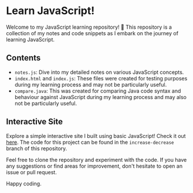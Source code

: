# Learn JavaScript!

Welcome to my JavaScript learning repository! 🚀 This repository is a collection of my notes and code snippets as I embark on the journey of learning JavaScript.

## Contents
- `notes.js`: Dive into my detailed notes on various JavaScript concepts.
- `index.html` and `index.js`: These files were created for testing purposes during my learning process and may not be particularly useful.
- `compare.java`: This was created for comparing Java code syntax and behaviour against JavaScript during my learning process and may also not be particularly useful. 

## Interactive Site
Explore a simple interactive site I built using basic JavaScript! Check it out [here](https://mrdandelion6.github.io/Learn-JavaScript/). The code for this project can be found in the `increase-decrease` branch of this repository.

Feel free to clone the repository and experiment with the code. If you have any suggestions or find areas for improvement, don't hesitate to open an issue or pull request.

Happy coding.
